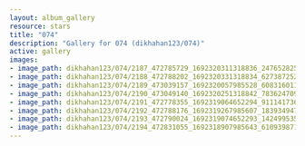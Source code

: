 ```yaml
---
layout: album_gallery
resource: stars
title: "074"
description: "Gallery for 074 (dikhahan123/074)"
active: gallery
images:
- image_path: dikhahan123/074/2187_472785729_1692320311318836_2476528252856515379_n.jpg
- image_path: dikhahan123/074/2188_472788202_1692320331318834_6273872524452561017_n.jpg
- image_path: dikhahan123/074/2189_473039157_1692320057985528_6083160113654050948_n.jpg
- image_path: dikhahan123/074/2190_473049140_1692320251318842_7836247095469294658_n.jpg
- image_path: dikhahan123/074/2191_472778355_1692319064652294_9111417363810896514_n.jpg
- image_path: dikhahan123/074/2192_472788176_1692319267985607_1839349471823282149_n.jpg
- image_path: dikhahan123/074/2193_472790024_1692319074652293_1424995358627927997_n.jpg
- image_path: dikhahan123/074/2194_472831055_1692318907985643_6109398715204973116_n.jpg
---
```

